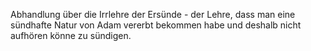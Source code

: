 <!--t Erbsünde - in Arbeit t-->
<!--d  d-->

Abhandlung über die Irrlehre der Ersünde - der Lehre, dass man eine sündhafte Natur von Adam vererbt bekommen habe und deshalb nicht aufhören könne zu sündigen.